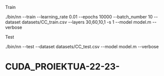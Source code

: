  Train

 ./bin/nn --train --learning_rate 0.01 --epochs 10000 --batch_number 10 --dataset datasets/CC_train.csv --layers 30,60,10,1 -s 1 --model model.m --verbose

Test

 ./bin/nn --test  --dataset datasets/CC_test.csv --model model.m --verbose


# CUDA_PROIEKTUA-22-23-
